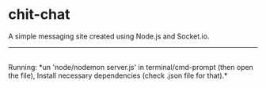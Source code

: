# chit-chat
A simple messaging site created using Node.js and Socket.io.<br>
<hr><br>
Running: *un 'node/nodemon server.js' in terminal/cmd-prompt (then open the file), Install necessary dependencies (check .json file for that).*
